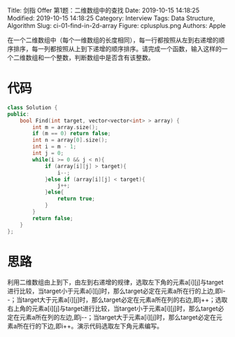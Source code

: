 Title: 剑指 Offer 第1题：二维数组中的查找
Date: 2019-10-15 14:18:25
Modified: 2019-10-15 14:18:25
Category: Interview
Tags: Data Structure, Algorithm
Slug: ci-01-find-in-2d-array
Figure: cplusplus.png
Authors: Apple

在一个二维数组中（每个一维数组的长度相同），每一行都按照从左到右递增的顺序排序，每一列都按照从上到下递增的顺序排序。请完成一个函数，输入这样的一个二维数组和一个整数，判断数组中是否含有该整数。

# 代码
```c++
class Solution {
public:
    bool Find(int target, vector<vector<int> > array) {
        int m = array.size();
        if (m == 0) return false;
        int n = array[0].size();
        int i = m - 1;
        int j = 0;
        while(i >= 0 && j < n){
            if (array[i][j] > target){
                i--;
            }else if (array[i][j] < target){
                j++;
            }else{
                return true;
            }
        }
        return false;
    }
};
```
# 思路
利用二维数组由上到下，由左到右递增的规律，选取左下角的元素a[i][j]与target进行比较，当target小于元素a[i][j]时，那么target必定在元素a所在行的上边,即i--；当target大于元素a[i][j]时，那么target必定在元素a所在列的右边,即j++；选取右上角的元素a[i][j]与target进行比较，当target小于元素a[i][j]时，那么target必定在元素a所在列的左边,即j--；当target大于元素a[i][j]时，那么target必定在元素a所在行的下边,即i++。演示代码选取左下角元素编写。
